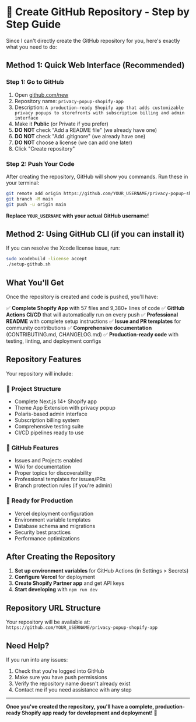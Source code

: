 # 🚀 Create GitHub Repository - Step by Step Guide

Since I can't directly create the GitHub repository for you, here's exactly what you need to do:

## Method 1: Quick Web Interface (Recommended)

### Step 1: Go to GitHub
1. Open [github.com/new](https://github.com/new)
2. Repository name: `privacy-popup-shopify-app`
3. Description: `A production-ready Shopify app that adds customizable privacy popups to storefronts with subscription billing and admin interface`
4. Make it **Public** (or Private if you prefer)
5. **DO NOT** check "Add a README file" (we already have one)
6. **DO NOT** check "Add .gitignore" (we already have one)
7. **DO NOT** choose a license (we can add one later)
8. Click "Create repository"

### Step 2: Push Your Code
After creating the repository, GitHub will show you commands. Run these in your terminal:

```bash
git remote add origin https://github.com/YOUR_USERNAME/privacy-popup-shopify-app.git
git branch -M main
git push -u origin main
```

**Replace `YOUR_USERNAME` with your actual GitHub username!**

## Method 2: Using GitHub CLI (if you can install it)

If you can resolve the Xcode license issue, run:

```bash
sudo xcodebuild -license accept
./setup-github.sh
```

## What You'll Get

Once the repository is created and code is pushed, you'll have:

✅ **Complete Shopify App** with 57 files and 9,380+ lines of code
✅ **GitHub Actions CI/CD** that will automatically run on every push
✅ **Professional README** with complete setup instructions
✅ **Issue and PR templates** for community contributions
✅ **Comprehensive documentation** (CONTRIBUTING.md, CHANGELOG.md)
✅ **Production-ready code** with testing, linting, and deployment configs

## Repository Features

Your repository will include:

### 📁 **Project Structure**
- Complete Next.js 14+ Shopify app
- Theme App Extension with privacy popup
- Polaris-based admin interface  
- Subscription billing system
- Comprehensive testing suite
- CI/CD pipelines ready to use

### 🔧 **GitHub Features**
- Issues and Projects enabled
- Wiki for documentation
- Proper topics for discoverability
- Professional templates for issues/PRs
- Branch protection rules (if you're admin)

### 🚀 **Ready for Production**
- Vercel deployment configuration
- Environment variable templates
- Database schema and migrations
- Security best practices
- Performance optimizations

## After Creating the Repository

1. **Set up environment variables** for GitHub Actions (in Settings > Secrets)
2. **Configure Vercel** for deployment
3. **Create Shopify Partner app** and get API keys
4. **Start developing** with `npm run dev`

## Repository URL Structure

Your repository will be available at:
`https://github.com/YOUR_USERNAME/privacy-popup-shopify-app`

## Need Help?

If you run into any issues:
1. Check that you're logged into GitHub
2. Make sure you have push permissions
3. Verify the repository name doesn't already exist
4. Contact me if you need assistance with any step

---

**Once you've created the repository, you'll have a complete, production-ready Shopify app ready for development and deployment! 🎉**
